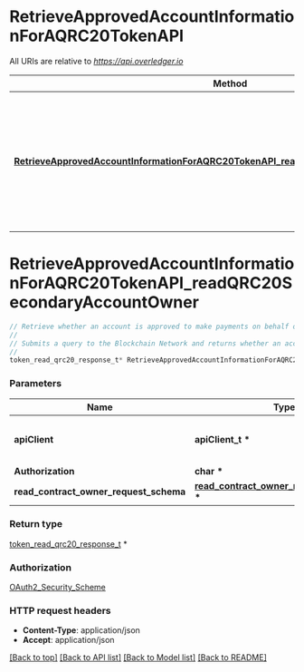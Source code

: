# RetrieveApprovedAccountInformationForAQRC20TokenAPI

All URIs are relative to *https://api.overledger.io*

Method | HTTP request | Description
------------- | ------------- | -------------
[**RetrieveApprovedAccountInformationForAQRC20TokenAPI_readQRC20SecondaryAccountOwner**](RetrieveApprovedAccountInformationForAQRC20TokenAPI.md#RetrieveApprovedAccountInformationForAQRC20TokenAPI_readQRC20SecondaryAccountOwner) | **POST** /v2/tokenise/tokens/qrc20/secondary-account-owner | Retrieve whether an account is approved to make payments on behalf of another account for a particular QRC20 token.


# **RetrieveApprovedAccountInformationForAQRC20TokenAPI_readQRC20SecondaryAccountOwner**
```c
// Retrieve whether an account is approved to make payments on behalf of another account for a particular QRC20 token.
//
// Submits a query to the Blockchain Network and returns whether an account is approved to make payments on behalf of another account for a particular QRC20 token.
//
token_read_qrc20_response_t* RetrieveApprovedAccountInformationForAQRC20TokenAPI_readQRC20SecondaryAccountOwner(apiClient_t *apiClient, char * Authorization, read_contract_owner_request_schema_t * read_contract_owner_request_schema);
```

### Parameters
Name | Type | Description  | Notes
------------- | ------------- | ------------- | -------------
**apiClient** | **apiClient_t \*** | context containing the client configuration |
**Authorization** | **char \*** |  | 
**read_contract_owner_request_schema** | **[read_contract_owner_request_schema_t](read_contract_owner_request_schema.md) \*** |  | 

### Return type

[token_read_qrc20_response_t](token_read_qrc20_response.md) *


### Authorization

[OAuth2_Security_Scheme](../README.md#OAuth2_Security_Scheme)

### HTTP request headers

 - **Content-Type**: application/json
 - **Accept**: application/json

[[Back to top]](#) [[Back to API list]](../README.md#documentation-for-api-endpoints) [[Back to Model list]](../README.md#documentation-for-models) [[Back to README]](../README.md)

